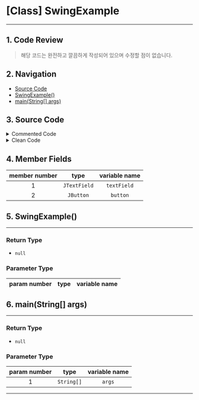 # [Class] SwingExample
* * *
## 1. Code Review
> 해당 코드는 완전하고 깔끔하게 작성되어 있으며 수정할 점이 없습니다.


## 2. Navigation
* [Source Code](#3-source-code)
* [SwingExample()](#5-swingexample)
* [main(String[] args)](#6-mainstring[]-args)

## 3. Source Code
<details><summary> Commented Code </summary><div markdown="1">

## Commented Code
* * *
 ```java 

//이 코드는 Java Swing을 사용하여 간단한 GUI 창을 생성하고 버튼을
// 클릭하면 텍스트가 변경되는 예제입니다. 코드의 주석을 통해 코드의
// 목적과 각각의 동작 방식이 명확히 설명되어 있습니다.
public class SwingExample extends JFrame {
    private JTextField textField;
    private JButton button;

    public SwingExample() {
        setTitle("Swing Example");
        setDefaultCloseOperation(JFrame.EXIT_ON_CLOSE);
        setSize(300, 200);
        setLayout(new FlowLayout());

        textField = new JTextField("Hello, Swing!", 20);
        button = new JButton("Change Text");

        button.addActionListener(new ActionListener() {
            @Override
            public void actionPerformed(ActionEvent e) {
                textField.setText("Text Changed!");
            }
        });

        add(textField);
        add(button);

        setVisible(true);
    }

    public static void main(String[] args) {
        SwingUtilities.invokeLater(new Runnable() {
            @Override
            public void run() {
                new SwingExample();
            }
        });
    }
}
 ``` 
</div></details><details><summary> Clean Code </summary><div markdown="1">

## Clean Code
* * *
 ```java 
public class SwingExample extends JFrame {
    private JTextField textField;
    private JButton button;

    public SwingExample() {
        setTitle("Swing Example");
        setDefaultCloseOperation(JFrame.EXIT_ON_CLOSE);
        setSize(300, 200);
        setLayout(new FlowLayout());

        textField = new JTextField("Hello, Swing!", 20);
        button = new JButton("Change Text");

        button.addActionListener(new ActionListener() {
            @Override
            public void actionPerformed(ActionEvent e) {
                textField.setText("Text Changed!");
            }
        });

        add(textField);
        add(button);

        setVisible(true);
    }

    public static void main(String[] args) {
        SwingUtilities.invokeLater(new Runnable() {
            @Override
            public void run() {
                new SwingExample();
            }
        });
    }
}
 ``` 
</div></details>

## 4. Member Fields
member number | type | variable name 
:-:|:---:|:---:
1 |`JTextField`|`textField`
2 |`JButton`|`button`


## 5. SwingExample()
* * *
### Return Type
- `null`
### Parameter Type
param number | type | variable name 
:-:|:---:|:---:

## 6. main(String[] args)
* * *
### Return Type
- `null`
### Parameter Type
param number | type | variable name 
:-:|:---:|:---:
1 |`String[]`|`args`

* * *
